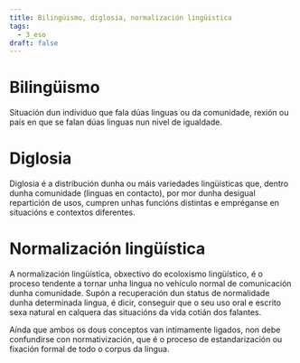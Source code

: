```yaml
---
title: Bilingüismo, diglosia, normalización lingüistica
tags:
  - 3_eso
draft: false
---
```

# Bilingüismo

Situación dun individuo que fala dúas linguas ou da comunidade, rexión ou país en que se falan dúas linguas nun nivel de igualdade.

# Diglosia 

Diglosia é a distribución dunha ou máis variedades lingüísticas que, dentro dunha comunidade (linguas en contacto), por mor dunha desigual repartición de usos, cumpren unhas funcións distintas e empréganse en situacións e contextos diferentes.

# Normalización lingüística

A normalización lingüística, obxectivo do ecoloxismo lingüístico, é o proceso tendente a tornar unha lingua no vehículo normal de comunicación dunha comunidade. Supón a recuperación dun status de normalidade dunha determinada lingua, é dicir, conseguir que o seu uso oral e escrito sexa natural en calquera das situacións da vida cotián dos falantes. 

Aínda que ambos os dous conceptos van intimamente ligados, non debe confundirse con normativización, que é o proceso de estandarización ou fixación formal de todo o corpus da lingua.